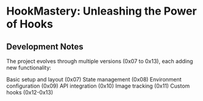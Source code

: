 # HookMastery: Unleashing the Power of Hooks

## Development Notes

The project evolves through multiple versions (0x07 to 0x13), each adding new functionality:

Basic setup and layout (0x07)
State management (0x08)
Environment configuration (0x09)
API integration (0x10)
Image tracking (0x11)
Custom hooks (0x12-0x13)
